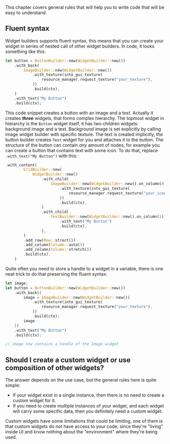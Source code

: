 This chapter covers general rules that will help you to write code that will be easy to understand.

## Fluent syntax

Widget builders supports fluent syntax, this means that you can create your widget in series of nested 
call of other widget builders. In code, it looks something like this:

```rust
let button = ButtonBuilder::new(WidgetBuilder::new())
    .with_back(
        ImageBuilder::new(WidgetBuilder::new())
            .with_texture(into_gui_texture(
                resource_manager.request_texture("your_texture"),
            ))
            .build(ctx),
    )
    .with_text("My Button")
    .build(ctx);
```

This code snippet creates a button with an image and a text. Actually it creates **three** widgets, that forms 
complex hierarchy. The topmost widget in hierarchy is the `Button` widget itself, it has two children widgets:
background image and a text. Background image is set explicitly by calling image widget builder with specific 
texture. The text is created implicitly, the button builder creates `Text` widget for you and attaches it to 
the button. The structure of the button can contain _any_ amount of nodes, for example you can create a button
that contains text with some icon. To do that, replace `.with_text("My Button")` with this:

```rust
.with_content(
        GridBuilder::new(
            WidgetBuilder::new()
                .with_child(
                    ImageBuilder::new(WidgetBuilder::new().on_column(0))
                        .with_texture(into_gui_texture(
                            resource_manager.request_texture("your_icon"),
                        ))
                        .build(ctx),
                )
                .with_child(
                    TextBuilder::new(WidgetBuilder::new().on_column(1))
                        .with_text("My Button")
                        .build(ctx),
                ),
        )
        .add_row(Row::strect())
        .add_column(Column::auto())
        .add_column(Column::stretch())
        .build(ctx),
    )
```

Quite often you need to store a handle to a widget in a variable, there is one neat trick to do that preserving
the fluent syntax:

```rust
let image;
let button = ButtonBuilder::new(WidgetBuilder::new())
    .with_back({
        image = ImageBuilder::new(WidgetBuilder::new())
            .with_texture(into_gui_texture(
                resource_manager.request_texture("your_texture"),
            ))
            .build(ctx);
        image
    })
    .with_text("My Button")
    .build(ctx);

// image now contains a handle of the Image widget 
```

## Should I create a custom widget or use composition of other widgets?

The answer depends on the use case, but the general rules here is quite simple: 

- If your widget exist in a single instance, then there is no need to create a custom widget for it.
- If you need to create multiple instances of your widget, and each widget will carry some specific data, then you
definitely need a custom widget.

Custom widgets have some limitations that could be limiting, one of them is that custom widgets do not have 
access to your code, since they're "living" inside UI and know nothing about the "environment" where they're 
being used.